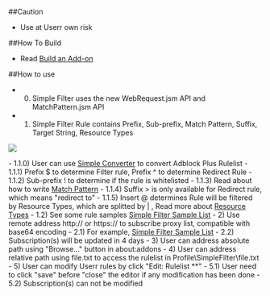 ##Caution

- Use at Userr own risk

##How To Build

- Read <a href="https://goo.gl/NZlNRH">Build an Add-on</a>

##How to use

- 0) Simple Filter uses the new WebRequest.jsm API and MatchPattern.jsm API
- 1) Simple Filter Rule contains Prefix, Sub-prefix, Match Pattern, Suffix, Target String, Resource Types
<p><img src="http://i66.tinypic.com/ztgdcn.png"></p>
    - 1.1.0) User can use <a href="https://goo.gl/vt6Jj4">Simple Converter</a> to convert Adblock Plus Rulelist
    - 1.1.1) Prefix $ to determine Filter rule, Prefix ^ to determine Redirect Rule
    - 1.1.2) Sub-prefix ! to determine if the rule is whitelisted
    - 1.1.3) Read about how to write <a href="https://goo.gl/sZzTgN">Match Pattern</a>
    - 1.1.4) Suffix > is only available for Redirect rule, which means "redirect to"
    - 1.1.5) Insert @ determines Rule will be filtered by Resource Types, which are splitted by | , Read more about <a href="https://goo.gl/wVla5U">Resource Types</a>
  - 1.2) See some rule samples <a href="https://goo.gl/veiWJZ">Simple Filter Sample List</a>
- 2) Use remote address http:// or https:// to subscribe proxy list, compatible with base64 encoding
  - 2.1) For example, <a href="https://goo.gl/veiWJZ">Simple Filter Sample List</a>
  - 2.2) Subscription(s) will be updated in 4 days
- 3) User can address absolute path using "Browse..." button in about:addons
- 4) User can address relative path using file.txt to access the rulelist in Profile\SimpleFilter\file.txt
- 5) User can modify Userr rules by click "Edit: Rulelist **"
  - 5.1) User need to click "save" before "close" the editor if any modification has been done
  - 5.2) Subscription(s) can not be modified
